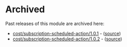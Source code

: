 # Archived

Past releases of this module are archived here:

- [cost/subscription-scheduled-action/1.0.1](https://github.com/Azure/bicep-registry-modules/releases/tag/cost/subscription-scheduled-action/1.0.1) - ([source](https://github.com/Azure/bicep-registry-modules/tree/cost/subscription-scheduled-action/1.0.1/modules/cost/subscription-scheduled-action))
- [cost/subscription-scheduled-action/1.0.2](https://github.com/Azure/bicep-registry-modules/releases/tag/cost/subscription-scheduled-action/1.0.2) - ([source](https://github.com/Azure/bicep-registry-modules/tree/cost/subscription-scheduled-action/1.0.2/modules/cost/subscription-scheduled-action))
